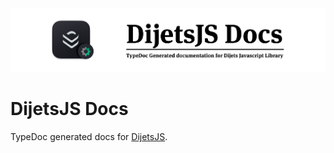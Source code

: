 <div align="center">
  <img src="resources/dijetsjs-docs.png?raw=true">
</div>

# DijetsJS Docs

TypeDoc generated docs for [DijetsJS](https://docs.dijets.io/guides/dijetsjs).

